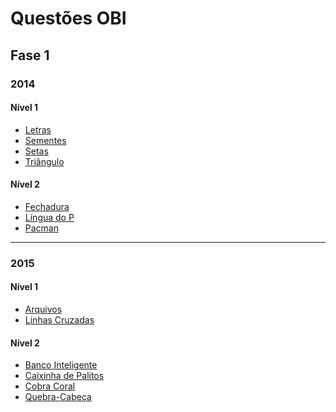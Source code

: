 <h1>Questões OBI</h1>
<h2>Fase 1</h2>
<h3>2014</h3>
<h4>Nível 1</h4>
<ul>
  <li><a href='https://github.com/JorgeRoniel/Questoes-OBI/blob/main/Fase1/2014/nivel1/letras.py'>Letras</a></li>
  <li><a href='https://github.com/JorgeRoniel/Questoes-OBI/blob/main/Fase1/2014/nivel1/sementes.py'>Sementes</a></li>
  <li><a href='https://github.com/JorgeRoniel/Questoes-OBI/blob/main/Fase1/2014/nivel1/setas.py'>Setas</a></li>
  <li><a href='https://github.com/JorgeRoniel/Questoes-OBI/blob/main/Fase1/2014/nivel1/triangulo.py'>Triângulo</a></li>
</ul>

<h4>Nível 2</h4>
<ul>
  <li><a href='https://github.com/JorgeRoniel/Questoes-OBI/blob/main/Fase1/2014/nivel2/fechadura.py'>Fechadura</a></li>
  <li><a href='https://github.com/JorgeRoniel/Questoes-OBI/blob/main/Fase1/2014/nivel2/lingua_doP.py'>Língua do P</a></li>
  <li><a href='https://github.com/JorgeRoniel/Questoes-OBI/blob/main/Fase1/2014/nivel2/pacman.py'>Pacman</a></li>
</ul>
<hr>
<h3>2015</h3>
<h4>Nível 1</h4>
<ul>
  <li><a href='https://github.com/JorgeRoniel/Questoes-OBI/blob/main/Fase1/2015/nivel1/arquivos.py'>Arquivos</a></li>
  <li><a href='https://github.com/JorgeRoniel/Questoes-OBI/blob/main/Fase1/2015/nivel1/linhas_cruzadas.py'>Linhas Cruzadas</a></li>
</ul>

<h4>Nível 2</h4>
<ul>
  <li><a href='https://github.com/JorgeRoniel/Questoes-OBI/blob/main/Fase1/2015/nivel2/banco_inteligente.py'>Banco Inteligente</a></li>
  <li><a href='https://github.com/JorgeRoniel/Questoes-OBI/blob/main/Fase1/2015/nivel2/caixinha_de_palitos.py'>Caixinha de Palitos</a></li>
  <li><a href='https://github.com/JorgeRoniel/Questoes-OBI/blob/main/Fase1/2015/nivel2/cobra_coral.py'>Cobra Coral</a></li>
  <li><a href='https://github.com/JorgeRoniel/Questoes-OBI/blob/main/Fase1/2015/nivel2/quebra_cabeca.py'>Quebra-Cabeça</a></li>
</ul>
